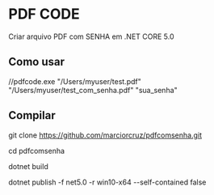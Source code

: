# PDF CODE
Criar arquivo PDF com SENHA em .NET CORE 5.0

## Como usar
//pdfcode.exe "/Users/myuser/test.pdf" "/Users/myuser/test_com_senha.pdf" "sua_senha"

## Compilar
git clone https://github.com/marciorcruz/pdfcomsenha.git

cd pdfcomsenha

dotnet build

dotnet publish -f net5.0 -r win10-x64 --self-contained false
